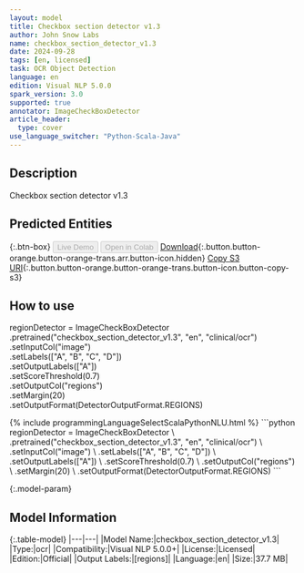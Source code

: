 ```yaml
---
layout: model
title: Checkbox section detector v1.3
author: John Snow Labs
name: checkbox_section_detector_v1.3
date: 2024-09-28
tags: [en, licensed]
task: OCR Object Detection
language: en
edition: Visual NLP 5.0.0
spark_version: 3.0
supported: true
annotator: ImageCheckBoxDetector
article_header:
  type: cover
use_language_switcher: "Python-Scala-Java"
---
```


## Description

Checkbox section detector v1.3

## Predicted Entities



{:.btn-box}
<button class="button button-orange" disabled>Live Demo</button>
<button class="button button-orange" disabled>Open in Colab</button>
[Download](https://s3.amazonaws.com/auxdata.johnsnowlabs.com/clinical/ocr/checkbox_section_detector_v1.3_en_5.0.0_3.0_1727532417259.zip){:.button.button-orange.button-orange-trans.arr.button-icon.hidden}
[Copy S3 URI](s3://auxdata.johnsnowlabs.com/clinical/ocr/checkbox_section_detector_v1.3_en_5.0.0_3.0_1727532417259.zip){:.button.button-orange.button-orange-trans.button-icon.button-copy-s3}

## How to use

regionDetector = ImageCheckBoxDetector \
    .pretrained("checkbox_section_detector_v1.3", "en", "clinical/ocr") \
    .setInputCol("image") \
    .setLabels(["A", "B", "C", "D"]) \
    .setOutputLabels(["A"]) \
    .setScoreThreshold(0.7) \
    .setOutputCol("regions")  \
    .setMargin(20) \
    .setOutputFormat(DetectorOutputFormat.REGIONS)

<div class="tabs-box" markdown="1">
{% include programmingLanguageSelectScalaPythonNLU.html %}
```python
regionDetector = ImageCheckBoxDetector \
    .pretrained("checkbox_section_detector_v1.3", "en", "clinical/ocr") \
    .setInputCol("image") \
    .setLabels(["A", "B", "C", "D"]) \
    .setOutputLabels(["A"]) \
    .setScoreThreshold(0.7) \
    .setOutputCol("regions")  \
    .setMargin(20) \
    .setOutputFormat(DetectorOutputFormat.REGIONS)
```

</div>

{:.model-param}
## Model Information

{:.table-model}
|---|---|
|Model Name:|checkbox_section_detector_v1.3|
|Type:|ocr|
|Compatibility:|Visual NLP 5.0.0+|
|License:|Licensed|
|Edition:|Official|
|Output Labels:|[regions]|
|Language:|en|
|Size:|37.7 MB|